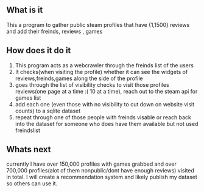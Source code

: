 ## What is it
This a program to gather public steam profiles that have {1,1500} reviews and add their freinds, reviews , games

## How does it do it
1. This program acts as a webcrawler through the freinds list of the users
2. It checks(when visiting the profile) whether it can see the widgets of reviews,freinds,games along the side of the profile
3. goes through the list of visibility checks to visit those profiles reviews(one page at a time :( 10 at a time), reach out to the steam api for games list
4. add each one (even those with no visibility to cut down on website visit counts) to a sqlite dataset
5. repeat through one of those people with freinds visable or reach back into the dataset for someone who does have them available but not used freindslist

## Whats next
currently I have over 150,000 profiles with games grabbed and over 700,000 profiles(alot of them nonpublic/dont have enough reviews) visited in total. I will create a recommendation system and likely publish my dataset so others can use it.
